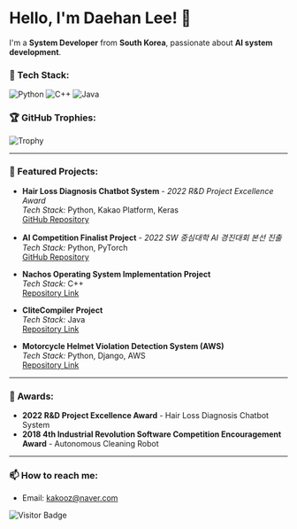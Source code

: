 # Hello, I'm Daehan Lee! 👋

I'm a **System Developer** from **South Korea**, passionate about **AI system development**.

### 🔧 Tech Stack:
![Python](https://img.shields.io/badge/-Python-blue?style=flat&logo=python)
![C++](https://img.shields.io/badge/-C++-00599C?style=flat&logo=c%2B%2B&logoColor=white)
![Java](https://img.shields.io/badge/-Java-red?style=flat&logo=java&logoColor=white)

### 🏆 GitHub Trophies:
![Trophy](https://github-profile-trophy.vercel.app/?username=leedaehan-kev&theme=darkhub)

---

### 💼 Featured Projects:
- **Hair Loss Diagnosis Chatbot System** - *2022 R&D Project Excellence Award*  
  *Tech Stack:* Python, Kakao Platform, Keras  
  [GitHub Repository](https://github.com/leedaehan-kev?tab=repositories)
  
- **AI Competition Finalist Project** - *2022 SW 중심대학 AI 경진대회 본선 진출*  
  *Tech Stack:* Python, PyTorch  
  [GitHub Repository](https://github.com/leedaehan-kev/AI-QUALIFYING-ROUND)
  
- **Nachos Operating System Implementation Project**  
  *Tech Stack:* C++  
  [Repository Link](https://github.com/leedaehan-kev?page=2&tab=repositories)
  
- **CliteCompiler Project**  
  *Tech Stack:* Java  
  [Repository Link](https://github.com/leedaehan-kev/CliteCompiler)

- **Motorcycle Helmet Violation Detection System (AWS)**  
  *Tech Stack:* Python, Django, AWS  
  [Repository Link](https://github.com/leedaehan-kev/awsproject)

---

### 🏅 Awards:
- **2022 R&D Project Excellence Award** - Hair Loss Diagnosis Chatbot System
- **2018 4th Industrial Revolution Software Competition Encouragement Award** - Autonomous Cleaning Robot

---

### 📫 How to reach me:
- Email: [kakooz@naver.com](mailto:kakooz@naver.com)

![Visitor Badge](https://visitor-badge.glitch.me/badge?page_id=leedaehan-kev.leedaehan-kev)
